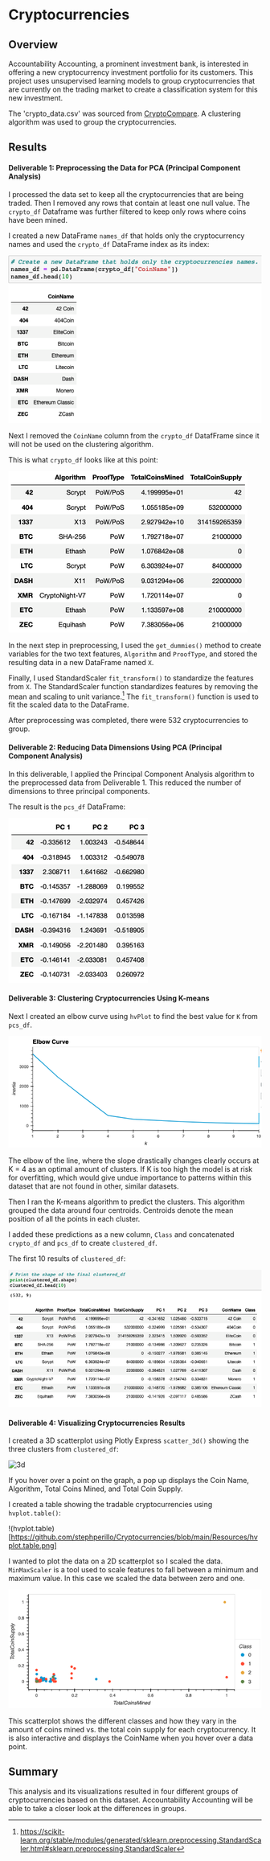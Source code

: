 # Cryptocurrencies

## Overview

Accountability Accounting, a prominent investment bank, is interested in offering a new cryptocurrency investment portfolio for its customers. This project uses unsupervised learning models to group cryptocurrencies that are currently on the trading market to create a classification system for this new investment.

The 'crypto_data.csv' was sourced from [CryptoCompare](https://min-api.cryptocompare.com/data/all/coinlist).
A clustering algorithm was used to group the cryptocurrencies. 

## Results
#### Deliverable 1: Preprocessing the Data for PCA (Principal Component Analysis)

I processed the data set to keep all the cryptocurrencies that are being traded. Then I removed any rows that contain at least one null value. The `crypto_df` Dataframe was further filtered to keep only rows where coins have been mined. 

I created a new DataFrame `names_df` that holds only the cryptocurrency names and used the `crypto_df` DataFrame index as its index:

![names](https://github.com/stephperillo/Cryptocurrencies/blob/main/Resources/names.png)

Next I removed the `CoinName` column from the `crypto_df` DatafFrame since it will not be used on the clustering algorithm.

This is what `crypto_df` looks like at this point:

![crypto_df](https://github.com/stephperillo/Cryptocurrencies/blob/main/Resources/crypto_df.png)

In the next step in preprocessing, I used the `get_dummies()` method to create variables for the two text features, `Algorithm` and `ProofType`, and stored the resulting data in a new DataFrame named `X`.

Finally, I used StandardScaler `fit_transform()` to standardize the features from `X`.
The StandardScaler function standardizes features by removing the mean and scaling to unit variance.[^1] The `fit_transform()` function is used to fit the scaled data to the DataFrame. 

After preprocessing was completed, there were 532 cryptocurrencies to group.

#### Deliverable 2: Reducing Data Dimensions Using PCA (Principal Component Analysis)

In this deliverable, I applied the Principal Component Analysis algorithm to the preprocessed data from Deliverable 1. This reduced the number of dimensions to three principal components.

The result is the `pcs_df` DataFrame:

![PCS](https://github.com/stephperillo/Cryptocurrencies/blob/main/Resources/PCS.png)

#### Deliverable 3: Clustering Cryptocurrencies Using K-means

Next I created an elbow curve using `hvPlot` to find the best value for `K` from `pcs_df`. 

![elbow_curve](https://github.com/stephperillo/Cryptocurrencies/blob/main/Resources/elbow_curve.png)

The elbow of the line, where the slope drastically changes clearly occurs at K = 4 as an optimal amount of clusters. If K is too high the model is at risk for overfitting, which would give undue importance to patterns within this dataset that are not found in other, similar datasets.

Then I ran the K-means algorithm to predict the clusters. This algorithm grouped the data around four centroids. Centroids denote the mean position of all the points in each cluster.

I added these predictions as a new column, `Class` and concatenated `crypto_df` and `pcs_df` to create `clustered_df`.

The first 10 results of `clustered_df`:

![clustered_df](https://github.com/stephperillo/Cryptocurrencies/blob/main/Resources/clustered_df.png)

#### Deliverable 4: Visualizing Cryptocurrencies Results

I created a 3D scatterplot using Plotly Express `scatter_3d()` showing the three clusters from `clustered_df`:

![3d](https://user-images.githubusercontent.com/99934391/174871242-53726cdc-b965-40e3-844f-b2c273013859.gif)

If you hover over a point on the graph, a pop up displays the Coin Name, Algorithm, Total Coins Mined, and Total Coin Supply.

I created a table showing the tradable cryptocurrencies using `hvplot.table()`:

!(hvplot.table)[https://github.com/stephperillo/Cryptocurrencies/blob/main/Resources/hvplot.table.png]

I wanted to plot the data on a 2D scatterplot so I scaled the data. `MinMaxScaler` is a tool used to scale features to fall between a minimum and maximum value. In this case we scaled the data between zero and one. 

![scatterplot](https://github.com/stephperillo/Cryptocurrencies/blob/main/Resources/scatterplot.png)

This scatterplot shows the different classes and how they vary in the amount of coins mined vs. the total coin supply for each cryptocurrency. It is also interactive and displays the CoinName when you hover over a data point.

## Summary 

This analysis and its visualizations resulted in four different groups of cryptocurrencies based on this dataset. Accountability Accounting will be able to take a closer look at the differences in groups.   


[^1]: https://scikit-learn.org/stable/modules/generated/sklearn.preprocessing.StandardScaler.html#sklearn.preprocessing.StandardScaler   
